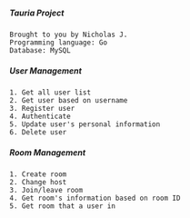 ##### Tauria Project
```
Brought to you by Nicholas J.
Programming language: Go
Database: MySQL
```

##### User Management
```
1. Get all user list
2. Get user based on username
3. Register user
4. Authenticate
5. Update user's personal information
6. Delete user
```

##### Room Management
```
1. Create room
2. Change host
3. Join/leave room
4. Get room's information based on room ID
5. Get room that a user in
```